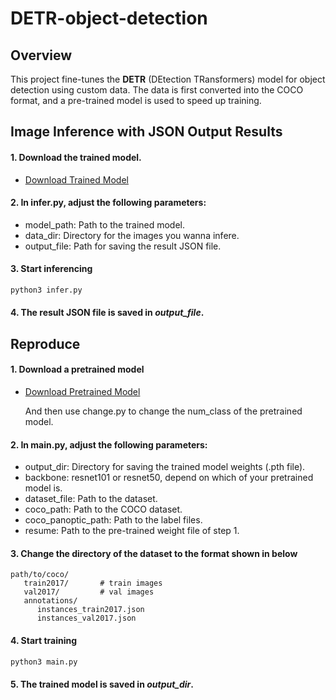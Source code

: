 # DETR-object-detection
## Overview
This project fine-tunes the **DETR** (DEtection TRansformers) model for object detection using custom data. The data is first converted into the COCO format, and a pre-trained model is used to speed up training.
## Image Inference with JSON Output Results
#### 1. Download the trained model.
- [Download Trained Model](https://drive.google.com/file/d/1CYLJR5HcQF6qdpTDvlDPIRenx0mUg66G/view?usp=share_link)
#### 2. In infer.py, adjust the following parameters:
* model_path: Path to the trained model.
* data_dir: Directory for the images you wanna infere.
* output_file: Path for saving the result JSON file.
#### 3. Start inferencing
   ```bash
   python3 infer.py
   ```
#### 4. The result JSON file is saved in _output_file_.

## Reproduce
#### 1. Download a pretrained model
- [Download Pretrained Model](https://github.com/facebookresearch/detr?tab=readme-ov-file)

   And then use change.py to change the num_class of the pretrained model.

#### 2. In main.py, adjust the following parameters:
* output_dir: Directory for saving the trained model weights (.pth file).
* backbone: resnet101 or resnet50, depend on which of your pretrained model is.
* dataset_file: Path to the dataset.
* coco_path: Path to the COCO dataset.
* coco_panoptic_path: Path to the label files.
* resume: Path to the pre-trained weight file of step 1.

#### 3. Change the directory of the dataset to the format shown in below
   ```plaintext
   path/to/coco/
      train2017/       # train images
      val2017/         # val images
      annotations/
         instances_train2017.json
         instances_val2017.json
   ```
#### 4. Start training
   ```bash
   python3 main.py
   ```
#### 5. The trained model is saved in _output_dir_.
